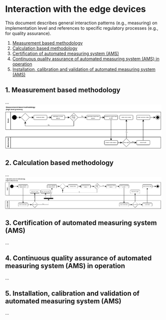 # Interaction with the edge devices

This document describes general interaction patterns (e.g., measuring) on implementation level and references to specific regulatory processes (e.g., for quality assurance).

1. [Measurement based methodology](#1-measurement-based-methodology)
2. [Calculation based methodology](#2-calculation-based-methodology)
3. [Certification of automated measuring system (AMS)](#3-certification-of-automated-measuring-system-ams)
4. [Continuous quality assurance of automated measuring system (AMS) in operation](#4-continuous-quality-assurance-of-automated-measuring-system-ams-in-operation)
5. [Installation, calibration and validation of automated measuring system (AMS)](#5-installation-calibration-and-validation-of-automated-measuring-system-ams)



## 1. Measurement based methodology
...        
 <img src="../../pictures/measurement-based-method.png"/> 

## 2. Calculation based methodology
...
<img src="../../pictures/calculation-based-method.png"/> 

## 3. Certification of automated measuring system (AMS)
...

## 4. Continuous quality assurance of automated measuring system (AMS) in operation
...

## 5. Installation, calibration and validation of automated measuring system (AMS)
...
